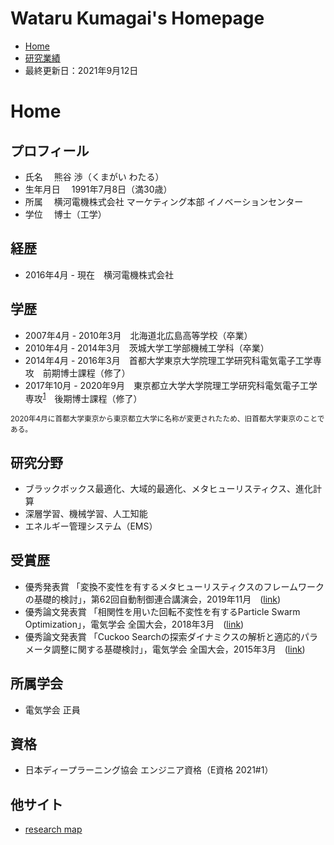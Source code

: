 # Wataru Kumagai's Homepage
* [Home](https://watarukumagai-git.github.io/)
* [研究業績](https://watarukumagai-git.github.io/publication/)
* 最終更新日：2021年9月12日

# Home
## プロフィール
* 氏名
　熊谷 渉（くまがい わたる）
* 生年月日
　1991年7月8日（満30歳）
* 所属
　横河電機株式会社 マーケティング本部 イノベーションセンター
* 学位
　博士（工学）

## 経歴
* 2016年4月 - 現在　横河電機株式会社

## 学歴
* 2007年4月 - 2010年3月　北海道北広島高等学校（卒業）
* 2010年4月 - 2014年3月　茨城大学工学部機械工学科（卒業）
* 2014年4月 - 2016年3月　首都大学東京大学院理工学研究科電気電子工学専攻　前期博士課程（修了）
* 2017年10月 - 2020年9月　東京都立大学大学院理工学研究科電気電子工学専攻<sup>[1](#note1)</sup>　後期博士課程（修了）

<small id="note1">2020年4月に首都大学東京から東京都立大学に名称が変更されたため、旧首都大学東京のことである。</small>

## 研究分野
* ブラックボックス最適化、大域的最適化、メタヒューリスティクス、進化計算
* 深層学習、機械学習、人工知能
* エネルギー管理システム（EMS）

## 受賞歴
* 優秀発表賞 「変換不変性を有するメタヒューリスティクスのフレームワークの基礎的検討」，第62回自動制御連合講演会，2019年11月　([link](https://www.jsme.or.jp/conference/rengo62/))
* 優秀論文発表賞 「相関性を用いた回転不変性を有するParticle Swarm Optimization」，電気学会 全国大会，2018年3月　([link](https://www.iee.jp/blog/epaward_2018/))
* 優秀論文発表賞 「Cuckoo Searchの探索ダイナミクスの解析と適応的パラメータ調整に関する基礎検討」，電気学会 全国大会，2015年3月　([link](http://denki.iee.jp/?page_id=13998))

## 所属学会
* 電気学会 正員

## 資格
* 日本ディープラーニング協会 エンジニア資格（E資格 2021#1） 

## 他サイト
* [research map](https://researchmap.jp/kumawata)
